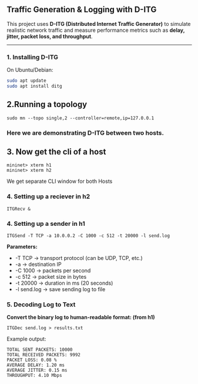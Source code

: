 ## Traffic Generation & Logging with D-ITG

This project uses **D-ITG (Distributed Internet Traffic Generator)** to simulate realistic network traffic and measure performance metrics such as **delay, jitter, packet loss, and throughput**.

---

### 1. Installing D-ITG

On Ubuntu/Debian:

```bash
sudo apt update
sudo apt install ditg
```
## 2.Running a topology
```
sudo mn --topo single,2 --controller=remote,ip=127.0.0.1

```

### Here we are demonstrating D-ITG between two hosts.

## 3. Now get the cli of a host
```
mininet> xterm h1
mininet> xterm h2
```

We get separate CLI window for both Hosts

### 4. Setting up a reciever in h2

```
ITGRecv &
```

### 4. Setting up a sender in h1

```
ITGSend -T TCP -a 10.0.0.2 -C 1000 -c 512 -t 20000 -l send.log

```


**Parameters:**

- -T TCP → transport protocol (can be UDP, TCP, etc.)
- -a → destination IP
- -C 1000 → packets per second
- -c 512 → packet size in bytes
- -t 20000 → duration in ms (20 seconds)
- -l send.log → save sending log to file

### 5. Decoding Log to Text
**Convert the binary log to human-readable format: (from h1)**

```
ITGDec send.log > results.txt
```

Example output:

```
TOTAL SENT PACKETS: 10000
TOTAL RECEIVED PACKETS: 9992
PACKET LOSS: 0.08 %
AVERAGE DELAY: 1.20 ms
AVERAGE JITTER: 0.15 ms
THROUGHPUT: 4.10 Mbps
```
